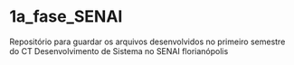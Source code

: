 # 1a_fase_SENAI
Repositório para guardar os arquivos desenvolvidos no primeiro semestre do CT Desenvolvimento de Sistema no SENAI florianópolis

